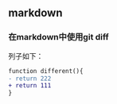 ## markdown

### 在markdown中使用git diff

列子如下：

```diff
function different(){
- return 222
+ return 111
}
```